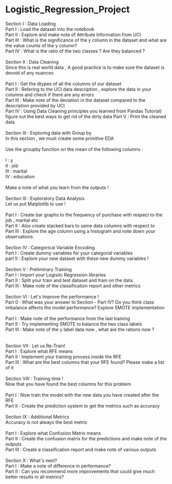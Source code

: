 # Logistic_Regression_Project


Section I : Data Loading<br>
Part I : Load the dataset into the notebook<br>
Part II : Explore and make note of Attribute Information from UCI<br>
Part III : What is the significance of the y column in the dataset and what are the value counts of the y column?<br>
Part IV : What is the ratio of the two classes ? Are they balanced ?<br>
<br>
Section II : Data Cleaning<br>
Since this is real world data , A good practice is to make sure the dataset is devoid of any nuances<br>
<br>
Part I : Get the dtypes of all the columns of our dataset<br>
Part II : Refering to the UCI data description , explore the data in your columns and check if there are any errors<br>
Part III : Make note of the deviation in the dataset compared to the description provided by UCI<br>
Part IV : Using Data Cleaning principles you learned from Pandas Tutorial) figure out the best ways to get rid of the dirty data Part V : Print the cleaned data<br>
<br>
Section III : Exploring data with Group by<br>
In this section , we must create some primitive EDA<br>
<br>
Use the groupby function on the mean of the following columns :<br>
<br>
I : y<br>
II : job<br>
III : marital<br>
IV : education<br>
<br>
Make a note of what you learn from the outputs !<br>
<br>
Section III : Exploratory Data Analysis<br>
Let us put Matplotlib to use !<br>
<br>
Part I : Create bar graphs to the frequency of purchase with respect to the job , martial etc<br>
Part II : Also create stacked bars to same data columns with respect to<br>
Part III : Explore the age column using a histogram and note down your observations<br>
<br>
Section IV : Categorical Variable Encoding<br>
Part I : Create dummy variables for your categorial variables<br>
part II : Explore your new dataset with these new dummy variables !<br>
<br>
Section V : Preliminary Training<br>
Part I : Import your Logisitc Regression libraries<br>
Part II : Split your train and test dataset and train on the data<br>
Part III : Make note of the classification report and other metrics<br>
<br>
Section VI : Let's Improve the performance !<br>
Part 0 : What was your answer to Section - Part IV? Do you think class imbalance affects the model performance? Explore SMOTE implementation<br>
<br>
Part I : Make note of the performance from the last training<br>
Part II : Try implementing SMOTE to balance the two class labels<br>
Part III : Make note of the y label data now , what are the rations now ?<br><br>
<br>
Section VII : Let us Re-Train!<br>
Part I : Explore what RFE means<br>
Part II : Implement your training process inside the RFE<br>
Part III : What are the best columns that your RFE found? Please make a list of it<br>
<br>
Section VIII : Training time !<br>
Now that you have found the best columns for this problem<br>
<br>
Part I : Now train the model with the new data you have created after the RFE<br>
Part II : Create the prediction system to get the metrics such as accuracy<br>
<br>
Section IX : Additional Metrics<br>
Accuracy is not always the best metric<br>
<br>
Part I : Explore what Confusion Matrix means<br>
Part II : Create the confusion matrix for the predictions and make note of the outputs<br>
Part III : Create a classification report and make note of various outputs<br>
<br>
Section X : What's next?<br>
Part I : Make a note of difference in performance?<br>
Part II : Can you recommend more improvements that could give much better results in all metrics?<br>
